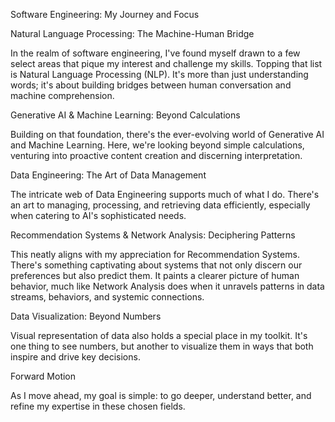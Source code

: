 Software Engineering: My Journey and Focus

Natural Language Processing: The Machine-Human Bridge

In the realm of software engineering, I've found myself drawn to a few select areas that pique my interest and challenge my skills. Topping that list is Natural Language Processing (NLP). It's more than just understanding words; it's about building bridges between human conversation and machine comprehension.

Generative AI & Machine Learning: Beyond Calculations

Building on that foundation, there's the ever-evolving world of Generative AI and Machine Learning. Here, we're looking beyond simple calculations, venturing into proactive content creation and discerning interpretation.

Data Engineering: The Art of Data Management

The intricate web of Data Engineering supports much of what I do. There's an art to managing, processing, and retrieving data efficiently, especially when catering to AI's sophisticated needs.

Recommendation Systems & Network Analysis: Deciphering Patterns

This neatly aligns with my appreciation for Recommendation Systems. There's something captivating about systems that not only discern our preferences but also predict them. It paints a clearer picture of human behavior, much like Network Analysis does when it unravels patterns in data streams, behaviors, and systemic connections.

Data Visualization: Beyond Numbers

Visual representation of data also holds a special place in my toolkit. It's one thing to see numbers, but another to visualize them in ways that both inspire and drive key decisions.

Forward Motion

As I move ahead, my goal is simple: to go deeper, understand better, and refine my expertise in these chosen fields.
